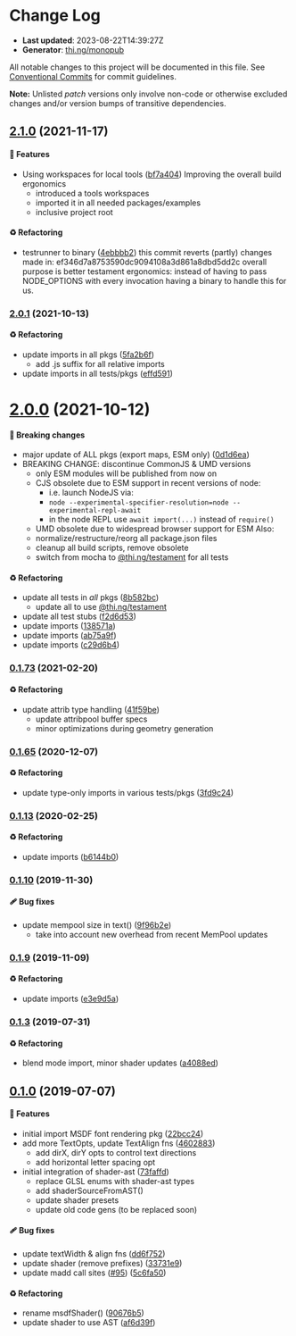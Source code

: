 # Change Log

- **Last updated**: 2023-08-22T14:39:27Z
- **Generator**: [thi.ng/monopub](https://thi.ng/monopub)

All notable changes to this project will be documented in this file.
See [Conventional Commits](https://conventionalcommits.org/) for commit guidelines.

**Note:** Unlisted _patch_ versions only involve non-code or otherwise excluded changes
and/or version bumps of transitive dependencies.

## [2.1.0](https://github.com/thi-ng/umbrella/tree/@thi.ng/webgl-msdf@2.1.0) (2021-11-17)

#### 🚀 Features

- Using workspaces for local tools ([bf7a404](https://github.com/thi-ng/umbrella/commit/bf7a404))
  Improving the overall build ergonomics
  - introduced a tools workspaces
  - imported it in all needed packages/examples
  - inclusive project root

#### ♻️ Refactoring

- testrunner to binary ([4ebbbb2](https://github.com/thi-ng/umbrella/commit/4ebbbb2))
  this commit reverts (partly) changes made in:
  ef346d7a8753590dc9094108a3d861a8dbd5dd2c
  overall purpose is better testament ergonomics:
  instead of having to pass NODE_OPTIONS with every invocation
  having a binary to handle this for us.

### [2.0.1](https://github.com/thi-ng/umbrella/tree/@thi.ng/webgl-msdf@2.0.1) (2021-10-13)

#### ♻️ Refactoring

- update imports in all pkgs ([5fa2b6f](https://github.com/thi-ng/umbrella/commit/5fa2b6f))
  - add .js suffix for all relative imports
- update imports in all tests/pkgs ([effd591](https://github.com/thi-ng/umbrella/commit/effd591))

# [2.0.0](https://github.com/thi-ng/umbrella/tree/@thi.ng/webgl-msdf@2.0.0) (2021-10-12)

#### 🛑 Breaking changes

- major update of ALL pkgs (export maps, ESM only) ([0d1d6ea](https://github.com/thi-ng/umbrella/commit/0d1d6ea))
- BREAKING CHANGE: discontinue CommonJS & UMD versions
  - only ESM modules will be published from now on
  - CJS obsolete due to ESM support in recent versions of node:
    - i.e. launch NodeJS via:
    - `node --experimental-specifier-resolution=node --experimental-repl-await`
    - in the node REPL use `await import(...)` instead of `require()`
  - UMD obsolete due to widespread browser support for ESM
  Also:
  - normalize/restructure/reorg all package.json files
  - cleanup all build scripts, remove obsolete
  - switch from mocha to [@thi.ng/testament](https://github.com/thi-ng/umbrella/tree/main/packages/testament) for all tests

#### ♻️ Refactoring

- update all tests in _all_ pkgs ([8b582bc](https://github.com/thi-ng/umbrella/commit/8b582bc))
  - update all to use [@thi.ng/testament](https://github.com/thi-ng/umbrella/tree/main/packages/testament)
- update all test stubs ([f2d6d53](https://github.com/thi-ng/umbrella/commit/f2d6d53))
- update imports ([138571a](https://github.com/thi-ng/umbrella/commit/138571a))
- update imports ([ab75a9f](https://github.com/thi-ng/umbrella/commit/ab75a9f))
- update imports ([c29d6b4](https://github.com/thi-ng/umbrella/commit/c29d6b4))

### [0.1.73](https://github.com/thi-ng/umbrella/tree/@thi.ng/webgl-msdf@0.1.73) (2021-02-20)

#### ♻️ Refactoring

- update attrib type handling ([41f59be](https://github.com/thi-ng/umbrella/commit/41f59be))
  - update attribpool buffer specs
  - minor optimizations during geometry generation

### [0.1.65](https://github.com/thi-ng/umbrella/tree/@thi.ng/webgl-msdf@0.1.65) (2020-12-07)

#### ♻️ Refactoring

- update type-only imports in various tests/pkgs ([3fd9c24](https://github.com/thi-ng/umbrella/commit/3fd9c24))

### [0.1.13](https://github.com/thi-ng/umbrella/tree/@thi.ng/webgl-msdf@0.1.13) (2020-02-25)

#### ♻️ Refactoring

- update imports ([b6144b0](https://github.com/thi-ng/umbrella/commit/b6144b0))

### [0.1.10](https://github.com/thi-ng/umbrella/tree/@thi.ng/webgl-msdf@0.1.10) (2019-11-30)

#### 🩹 Bug fixes

- update mempool size in text() ([9f96b2e](https://github.com/thi-ng/umbrella/commit/9f96b2e))
  - take into account new overhead from recent MemPool updates

### [0.1.9](https://github.com/thi-ng/umbrella/tree/@thi.ng/webgl-msdf@0.1.9) (2019-11-09)

#### ♻️ Refactoring

- update imports ([e3e9d5a](https://github.com/thi-ng/umbrella/commit/e3e9d5a))

### [0.1.3](https://github.com/thi-ng/umbrella/tree/@thi.ng/webgl-msdf@0.1.3) (2019-07-31)

#### ♻️ Refactoring

- blend mode import, minor shader updates ([a4088ed](https://github.com/thi-ng/umbrella/commit/a4088ed))

## [0.1.0](https://github.com/thi-ng/umbrella/tree/@thi.ng/webgl-msdf@0.1.0) (2019-07-07)

#### 🚀 Features

- initial import MSDF font rendering pkg ([22bcc24](https://github.com/thi-ng/umbrella/commit/22bcc24))
- add more TextOpts, update TextAlign fns ([4602883](https://github.com/thi-ng/umbrella/commit/4602883))
  - add dirX, dirY opts to control text directions
  - add horizontal letter spacing opt
- initial integration of shader-ast ([73faffd](https://github.com/thi-ng/umbrella/commit/73faffd))
  - replace GLSL enums with shader-ast types
  - add shaderSourceFromAST()
  - update shader presets
  - update old code gens (to be replaced soon)

#### 🩹 Bug fixes

- update textWidth & align fns ([dd6f752](https://github.com/thi-ng/umbrella/commit/dd6f752))
- update shader (remove prefixes) ([33731e9](https://github.com/thi-ng/umbrella/commit/33731e9))
- update madd call sites ([#95](https://github.com/thi-ng/umbrella/issues/95)) ([5c6fa50](https://github.com/thi-ng/umbrella/commit/5c6fa50))

#### ♻️ Refactoring

- rename msdfShader() ([90676b5](https://github.com/thi-ng/umbrella/commit/90676b5))
- update shader to use AST ([af6d39f](https://github.com/thi-ng/umbrella/commit/af6d39f))
